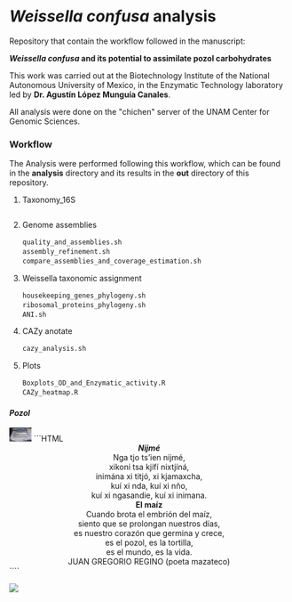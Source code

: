# *Weissella confusa* analysis

Repository that contain the workflow followed in the manuscript:

***Weissella confusa* and its potential to assimilate pozol carbohydrates**

This work was carried out at the Biotechnology Institute of the National Autonomous University of Mexico, in the Enzymatic Technology laboratory led by **Dr. Agustín López Munguía Canales**.

All analysis were done on the "chichen" server of the UNAM Center for Genomic Sciences.

### Workflow

The Analysis were performed following this workflow, which can be found in the **analysis** directory and its results in the **out** directory of this repository.

1. Taxonomy_16S

   ```bash
   
   ```

2. Genome assemblies

   ```bash
   quality_and_assemblies.sh
   assembly_refinement.sh
   compare_assemblies_and_coverage_estimation.sh
   ```

3. Weissella taxonomic assignment

   ```bash
   housekeeping_genes_phylogeny.sh
   ribosomal_proteins_phylogeny.sh
   ANI.sh
   ```

4. CAZy anotate

   ```bash
   cazy_analysis.sh
   ```

5. Plots

   ```bash
   Boxplots_OD_and_Enzymatic_activity.R
   CAZy_heatmap.R
   ```



####                                                   *Pozol*

<img src="Pozol.jpg" style="zoom:10%;" width="400" height="250"/>
```HTML</>
<center><i><b>Nijmé</b></i></center>
<center>Nga tjo ts’ien nijmé,</center>
<center>xikoni tsa kjifí nixtjíná,</center>
<center>inimána xi titjó, xi kjamaxcha,</center>
<center>kuí xi nda, kuí xi nño,</center>
<center>kuí xi ngasandie, kuí xi inimana.</center>
<center><b>El maíz</b></center>
<center>Cuando brota el embrión del maíz,</center>
<center>siento que se prolongan nuestros días,</center>
<center>es nuestro corazón que germina y crece,</center>
<center>es el pozol, es la tortilla,</center>
<center>es el mundo, es la vida.</center>
<center>JUAN GREGORIO REGINO (poeta mazateco)</center>
````

![](maiz.png)
